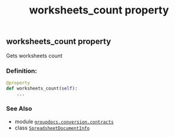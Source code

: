 ﻿---
title: worksheets_count property
second_title: GroupDocs.Conversion for Python via .NET API References
description: 
type: docs
weight: 120
url: /python-net/groupdocs.conversion.contracts/spreadsheetdocumentinfo/worksheets_count/
is_root: false
---

## worksheets_count property


Gets worksheets count
### Definition:
```python
@property
def worksheets_count(self):
    ...
```

### See Also
* module [`groupdocs.conversion.contracts`](../../)
* class [`SpreadsheetDocumentInfo`](/conversion/python-net/groupdocs.conversion.contracts/spreadsheetdocumentinfo)
